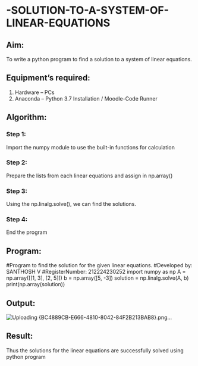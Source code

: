 # -SOLUTION-TO-A-SYSTEM-OF-LINEAR-EQUATIONS
## Aim:
To write a python program to find a solution to a system of linear equations.
## Equipment’s required:
1. 	Hardware – PCs
2. 	Anaconda – Python 3.7 Installation / Moodle-Code Runner
## Algorithm:
### Step 1: 
Import the numpy module to use the built-in functions for calculation
### Step 2: 
Prepare the lists from each linear equations and assign in np.array()
### Step 3: 
Using the np.linalg.solve(), we can find the solutions.
### Step 4: 
End the program
## Program:

#Program to find the solution for the given linear equations.
#Developed by:  SANTHOSH V
#RegisterNumber: 212224230252
import numpy as np
A = np.array([[1, 3], [2, 5]])
b = np.array([5, -3])
solution = np.linalg.solve(A, b)
print(np.array(solution))  


## Output:
![Uploading {BC4889CB-E666-4810-8042-84F2B213BAB8}.png…]()

## Result: 
Thus the solutions for the linear equations are successfully solved using python program

